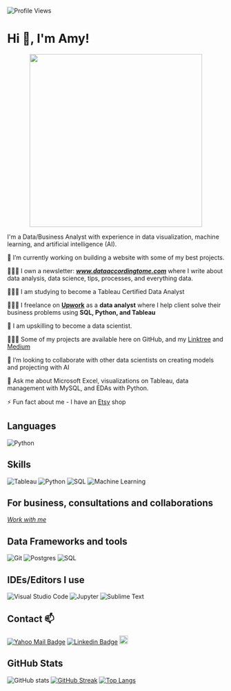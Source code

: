 ![Profile Views](https://komarev.com/ghpvc/?username=YummyAmy&label=Profile%20views&color=800080&style=flat)

# Hi 👋, I'm Amy!
<div align="center">
  <img src="https://github.com/user-attachments/assets/e0c16bc2-6a17-4871-8d1d-829de24c716a" width="400px">
</div>

<!-- <img src="https://github.com/user-attachments/assets/e0c16bc2-6a17-4871-8d1d-829de24c716a" width="393px"> -->

I'm a Data/Business Analyst with experience in data visualization, machine learning, and artificial intelligence (AI).

🔭 I’m currently working on building a website with some of my best projects.

👩🏽‍💻 I own a newsletter: _**www.dataaccordingtome.com**_ where I write about data analysis, data science, tips, processes, and everything data.

👩🏽‍💻 I am studying to become a Tableau Certified Data Analyst

👩🏽‍💻 I freelance on [**Upwork**](https://www.upwork.com/freelancers/amyu) as a **data analyst** where I help client solve their business problems using **SQL, Python, and Tableau**

👀 I am upskilling to become a data scientist. 

👩🏽‍💻 Some of my projects are available here on GitHub, and my [Linktree](https://linktr.ee/ameusifoh) and [Medium](https://medium.com/@ameikpe)

💞️ I’m looking to collaborate with other data scientists on creating models and projecting with AI

💬 Ask me about Microsoft Excel, visualizations on Tableau, data management with MySQL, and EDAs with Python.

⚡ Fun fact about me - I have an [Etsy](https://omomodesigns.etsy.com) shop

## Languages
![Python](https://img.shields.io/badge/-Python-yellow?style=flat-square&logo=python&logoColor=white)

## Skills
![Tableau](https://img.shields.io/badge/-Tableau-blue?style=flat-square&logo=tableau&logoColor=white)
![Python](https://img.shields.io/badge/-Python-yellow?style=flat-square&logo=python&logoColor=white)
![SQL](https://img.shields.io/badge/-SQL-lightgrey?style=flat-square&logo=sql&logoColor=white)
![Machine Learning](https://img.shields.io/badge/-Machine%20Learning-orange?style=flat-square&logo=tensorflow&logoColor=white)

## For business, consultations and collaborations
_[Work with me](https://linktr.ee/ameusifoh)_

## Data Frameworks and tools
![Git](https://img.shields.io/badge/-Git-red?style=flat-square&logo=git&logoColor=white)
![Postgres](https://img.shields.io/badge/-Postgres-blue?style=flat-square&logo=postgresql&logoColor=white)
![SQL](https://img.shields.io/badge/-SQL-lightgrey?style=flat-square&logo=sql&logoColor=white)

## IDEs/Editors I use
![Visual Studio Code](https://img.shields.io/badge/-Visual%20Studio%20Code-blue?style=flat-square&logo=visual-studio-code&logoColor=white)
![Jupyter](https://img.shields.io/badge/-Jupyter-orange?style=flat-square&logo=jupyter&logoColor=white)
![Sublime Text](https://img.shields.io/badge/-Sublime%20Text-orange?style=flat-square&logo=sublime-text&logoColor=white)

## Contact 📫
[![Yahoo Mail Badge](https://img.shields.io/badge/-Yahoo_Mail-purple?style=flat-square&logo=yahoo&logoColor=white&link=mailto:ameikpe@yahoo.com)](mailto:ameikpe@yahoo.com)
[![Linkedin Badge](https://img.shields.io/badge/-LinkedIn-blue?style=flat-square&logo=Linkedin&logoColor=white&link=https://www.linkedin.com/in/ameti-obong-u-395a25111/)](https://www.linkedin.com/in/ameti-obong-u-395a25111/)
<a href="http://www.linkedin.com/in/ameti-obong-u-395a25111"><img src="https://simpleicons.org/icons/linkedin.svg" width="20" height="20"></a>


## GitHub Stats
![GitHub stats](https://github-readme-stats.vercel.app/api?username=YummyAmy&show_icons=true&theme=radical&title=GitHub%20Stats)
[![GitHub Streak](https://streak-stats.demolab.com/?user=YummyAmy&theme=dark&title=Current%20Streak)](https://git.io/streak-stats)
[![Top Langs](https://github-readme-stats.vercel.app/api/top-langs/?username=YummyAmy&layout=compact&theme=radical&hide=javascript,html,csharp&title=Most%20Used%20Languages)](https://github.com/anuraghazra/github-readme-stats)

<!-- <img width="393" alt="Screenshot 2024-11-19 at 12 12 38" src="https://github.com/user-attachments/assets/01ac921f-f747-4ec5-a8b1-eca72958e8a9"> -->
<!-- ![datm girl for github](https://github.com/user-attachments/assets/e0c16bc2-6a17-4871-8d1d-829de24c716a)-->
<!---
YummyAmy/YummyAmy is a ✨ special ✨ repository because its `README.md` (this file) appears on your GitHub profile.
You can click the Preview link to take a look at your changes.
